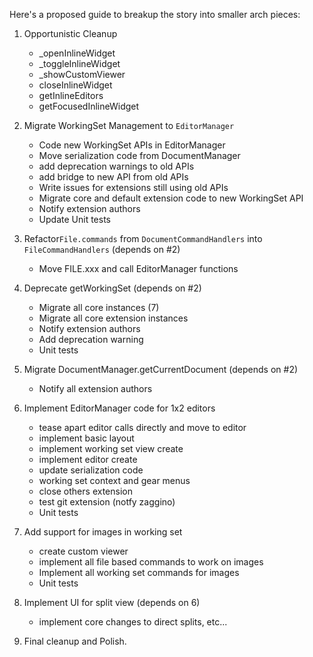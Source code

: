 Here's a proposed guide to breakup the story into smaller arch pieces:

1. Opportunistic Cleanup
   * _openInlineWidget
   * _toggleInlineWidget
   * _showCustomViewer
   * closeInlineWidget
   * getInlineEditors
   * getFocusedInlineWidget

2. Migrate WorkingSet Management to `EditorManager`
   * Code new WorkingSet APIs in EditorManager
   * Move serialization code from DocumentManager
   * add deprecation warnings to old APIs
   * add bridge to new API from old APIs
   * Write issues for extensions still using old APIs
   * Migrate core and default extension code to new WorkingSet API
   * Notify extension authors
   * Update Unit tests

3. Refactor`File.commands` from `DocumentCommandHandlers` into `FileCommandHandlers` 
   (depends on #2)
   * Move FILE.xxx and call EditorManager functions 

4. Deprecate getWorkingSet 
   (depends on #2)
   * Migrate all core instances (7)
   * Migrate all core extension instances
   * Notify extension authors
   * Add deprecation warning
   * Unit tests

5. Migrate DocumentManager.getCurrentDocument 
   (depends on #2)
   * Notify all extension authors 

6. Implement EditorManager code for 1x2 editors
   * tease apart editor calls directly and move to editor
   * implement basic layout
   * implement working set view create
   * implement editor create
   * update serialization code
   * working set context and gear menus
   * close others extension
   * test git extension (notfy zaggino)
   * Unit tests

7. Add support for images in working set
   * create custom viewer
   * implement all file based commands to work on images
   * Implement all working set commands for images 
   * Unit tests

8. Implement UI for split view
   (depends on 6)
   * implement core changes to direct splits, etc...

9. Final cleanup and Polish.